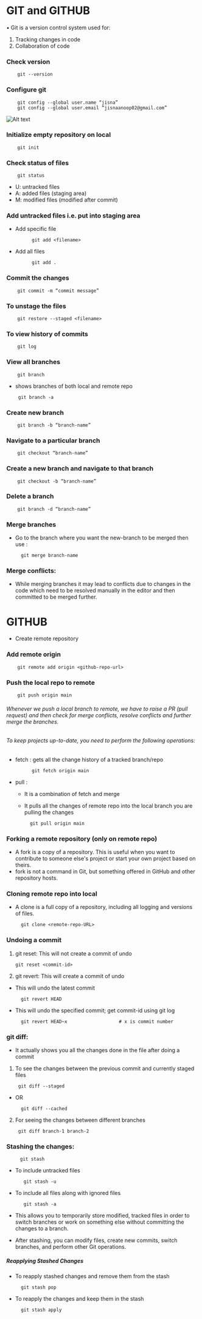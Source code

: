 # GIT and GITHUB

•	Git is a version control system used for:
1.	Tracking changes in code
2.	Collaboration of code

###	Check version 
    
        git --version

###	Configure git
        
        git config --global user.name “jisna”
        git config --global user.email “jisnaanoop02@gmail.com”

![Alt text](GIT_NOTES/images/git_1.jpg)



###	Initialize empty repository on local
    
        git init


###	Check status of files
    
        git status

- U: untracked files
- A: added files (staging area)
- M: modified files (modified after commit)

###	Add untracked files i.e. put into staging area

* Add specific file
           
            git add <filename>
* Add all files
            
            git add .

###	Commit the changes 
        
        git commit -m “commit message”

###	To unstage the files
        
        git restore --staged <filename>

###	To view history of commits 
       
        git log

###	View all branches
        
        git branch
    
*  shows branches of both local and remote repo

        git branch -a               

###	Create new branch
    
        git branch -b “branch-name”

###	Navigate to a particular branch
   
        git checkout “branch-name”

###	Create a new branch and navigate to that branch
    
        git checkout -b “branch-name”

###	Delete a branch
    
        git branch -d “branch-name”

###	Merge branches

* Go to the branch where you want the new-branch to be merged then use :    

        git merge branch-name

### Merge conflicts: 
* While merging branches it may lead to conflicts due to changes in the code which need to be resolved manually in the editor and then committed to be merged further.

 
# GITHUB

* Create remote repository

### Add remote origin 

        git remote add origin <github-repo-url>

### Push the local repo to remote

        git push origin main

###### Whenever we push a local branch to remote, we have to raise a PR (pull request) and then check for merge  conflicts, resolve conflicts and further merge the branches.


###### To keep projects up-to-date, you need to perform the following operations:

* fetch : gets all the change history of a tracked branch/repo

	        git fetch origin main

* pull : 	

    - It is a combination of fetch and merge
    - It pulls all the changes of remote repo into the local branch you are pulling the changes

            git pull origin main


### Forking a remote repository (only on remote repo)

- A fork is a copy of a repository. This is useful when you want to contribute to someone else's project or start your own project based on theirs.
- fork is not a command in Git, but something offered in GitHub and other repository hosts.

### Cloning remote repo into local

- A clone is a full copy of a repository, including all logging and versions of files.

        git clone <remote-repo-URL>

### Undoing a commit

1.	git reset: This will not create a commit of undo

        git reset <commit-id>

2.	git revert: This will create a commit of undo

- This will undo the latest commit

        git revert HEAD   

- This will undo the specified commit; get commit-id using git log

        git revert HEAD~x                	# x is commit number

 
### git diff: 

- It actually shows you all the changes done in the file after doing a commit 

1. To see the changes between the previous commit and currently staged files

        git diff --staged 

- OR

        git diff --cached

2. For seeing the changes between different branches 

        git diff branch-1 branch-2

###	Stashing the changes: 

         git stash

- To include untracked files

         git stash -u    

- To include all files along with ignored files  

         git stash -a		    

- This allows you to temporarily store modified, tracked files in order to switch branches or work on something else without committing the changes to a branch.

- After stashing, you can modify files, create new commits, switch branches, and perform other Git operations.

##### Reapplying Stashed Changes

* To reapply stashed changes and remove them from the stash

        git stash pop
		
* To reapply the changes and keep them in the stash

	    git stash apply

 





